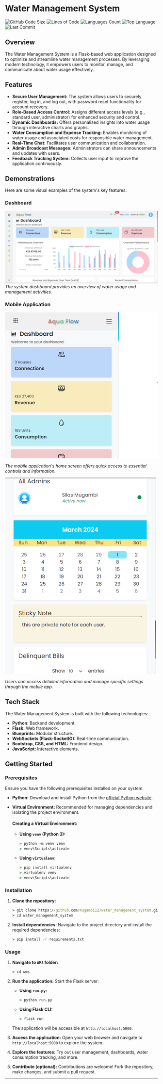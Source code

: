 # Water Management System

![GitHub Code Size](https://img.shields.io/github/languages/code-size/mugambi12/water_management_system?color=blueviolet)
![Lines of Code](https://img.shields.io/tokei/lines/github/mugambi12/water_management_system?color=blueviolet)
![Languages Count](https://img.shields.io/github/languages/count/mugambi12/water_management_system?color=blue)
![Top Language](https://img.shields.io/github/languages/top/mugambi12/water_management_system?color=blue)
![Last Commit](https://img.shields.io/github/last-commit/mugambi12/water_management_system?color=brightgreen)

## Overview

The Water Management System is a Flask-based web application designed to optimize and streamline water management processes. By leveraging modern technology, it empowers users to monitor, manage, and communicate about water usage effectively.

## Features

- **Secure User Management:** The system allows users to securely register, log in, and log out, with password reset functionality for account recovery.
- **Role-Based Access Control:** Assigns different access levels (e.g., standard user, administrator) for enhanced security and control.
- **Dynamic Dashboards:** Offers personalized insights into water usage through interactive charts and graphs.
- **Water Consumption and Expense Tracking:** Enables monitoring of water usage and associated costs for responsible water management.
- **Real-Time Chat:** Facilitates user communication and collaboration.
- **Admin Broadcast Messages:** Administrators can share announcements and updates with users.
- **Feedback Tracking System:** Collects user input to improve the application continuously.

## Demonstrations

Here are some visual examples of the system's key features:

### Dashboard

![Dashboard](./wms/core/frontend/static/images/readme/dashboard.png)
_The system dashboard provides an overview of water usage and management activities._

### Mobile Application

![Mobile Home](./wms/core/frontend/static/images/readme/mobile-1.png)

_The mobile application's home screen offers quick access to essential controls and information._

![Mobile Detail](./wms/core/frontend/static/images/readme/mobile-2.png)

_Users can access detailed information and manage specific settings through the mobile app._

## Tech Stack

The Water Management System is built with the following technologies:

- **Python:** Backend development.
- **Flask:** Web framework.
- **Blueprints:** Modular structure.
- **WebSockets (Flask-SocketIO):** Real-time communication.
- **Bootstrap, CSS, and HTML:** Frontend design.
- **JavaScript:** Interactive elements.

## Getting Started

### Prerequisites

Ensure you have the following prerequisites installed on your system:

- **Python:** Download and install Python from the [official Python website](https://www.python.org/).
- **Virtual Environment:** Recommended for managing dependencies and isolating the project environment.

  #### Creating a Virtual Environment:

  - **Using `venv` (Python 3):**

    ```cmd
    > python -m venv venv
    > venv\Scripts\activate
    ```

  - **Using `virtualenv`:**
    ```cmd
    > pip install virtualenv
    > virtualenv venv
    > venv\Scripts\activate
    ```

### Installation

1. **Clone the repository:**

   ```cmd
   > git clone https://github.com/mugambi12/water_management_system.git
   > cd water_management_system
   ```

2. **Install dependencies:** Navigate to the project directory and install the required dependencies:
   ```cmd
   > pip install -r requirements.txt
   ```

### Usage

1. **Navigate to `WMS` folder:**

   ```cmd
   > cd wms
   ```

2. **Run the application:** Start the Flask server:

   - **Using `run.py`:**

     ```cmd
     > python run.py
     ```

   - **Using Flask CLI:**
     ```cmd
     > flask run
     ```

   The application will be accessible at `http://localhost:5000`.

3. **Access the application:** Open your web browser and navigate to `http://localhost:5000` to explore the system.

4. **Explore the features:** Try out user management, dashboards, water consumption tracking, and more.

5. **Contribute (optional):** Contributions are welcome! Fork the repository, make changes, and submit a pull request.

---
